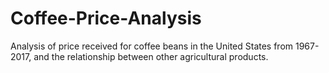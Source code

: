 # Coffee-Price-Analysis
Analysis of price received for coffee beans in the United States from 1967-2017, and the relationship between other agricultural products.
